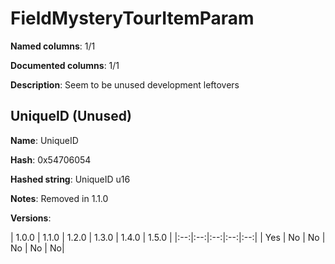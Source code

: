 # FieldMysteryTourItemParam
**Named columns**: 1/1

**Documented columns**: 1/1

**Description**: Seem to be unused development leftovers
## UniqueID (Unused)

**Name**: UniqueID

**Hash**: 0x54706054

**Hashed string**: UniqueID u16

**Notes**: Removed in 1.1.0

**Versions**: 

 | 1.0.0 | 1.1.0 | 1.2.0 | 1.3.0 | 1.4.0 | 1.5.0 |
|:--:|:--:|:--:|:--:|:--:|
| Yes | No | No | No | No | No| 


